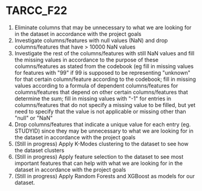 # TARCC_F22

1. Eliminate columns that may be unnecessary to what we are looking for in the dataset in accordance with the project goals
2. Investigate columns/features with null values (NaN) and drop columns/features that have > 10000 NaN values 
3. Investigate the rest of the columns/features with still NaN values and fill the missing values in accordance to the purpose of these columns/features as stated from the codebook (eg fill in missing values for features with "99" if 99 is supposed to be representing "unknown" for that certain column/feature according to the codebook; fill in missing values according to a formula of dependent columns/features for columns/features that depend on other certain columns/features that determine the sum; fill in missing values with "-1" for entries in columns/features that do not specify a missing value to be filled, but yet need to specify that the value is not applicable or missing other than "null" or "NaN"
4. Drop columns/features that indicate a unique value for each entry (eg. STUDYID) since they may be unnecessary to what we are looking for in the dataset in accordance with the project goals 
5. (Still in progress) Apply K-Modes clustering to the dataset to see how the dataset clusters
6. (Still in progress) Apply feature selection to the dataset to see most important features that can help with what we are looking for in the dataset in accordance with the project goals
7. (Still in progress) Apply Random Forests and XGBoost as models for our dataset. 
